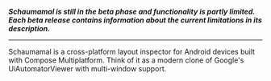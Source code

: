 **_Schaumamal is still in the beta phase and functionality is partly limited. Each beta release contains information about the current limitations in its description._**

---

Schaumamal is a cross-platform layout inspector for Android devices built with Compose Multiplatform. Think of it as a modern clone of Google's UiAutomatorViewer with multi-window support.
